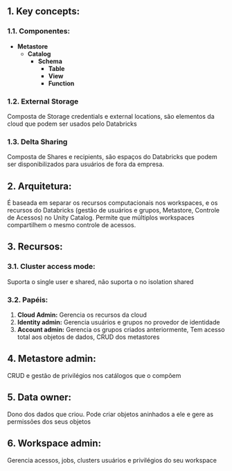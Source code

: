 ## 1. **Key concepts:**

### 1.1. **Componentes:**
* **Metastore**
    * **Catalog**
        * **Schema**
            * **Table**
            * **View**
            * **Function**

### 1.2. **External Storage**
Composta de Storage credentials e external locations, são elementos da cloud que podem ser usados pelo Databricks

### 1.3. **Delta Sharing**
Composta de Shares e recipients, são espaços do Databricks que podem ser disponibilizados para usuários de fora da empresa.

## 2. **Arquitetura:**

É baseada em separar os recursos computacionais nos workspaces, e os recursos do Databricks (gestão de usuários e grupos, Metastore, Controle de Acessos) no Unity Catalog.
Permite que múltiplos workspaces compartilhem o mesmo controle de acessos.

## 3. **Recursos:**

### 3.1. **Cluster access mode:**
Suporta o single user e shared, não suporta o no isolation shared

### 3.2. **Papéis:**
1. **Cloud Admin:** Gerencia os recursos da cloud
2. **Identity admin:** Gerencia usuários e grupos no provedor de identidade
3. **Account admin:** Gerencia os grupos criados anteriormente, Tem acesso total aos objetos de dados, CRUD dos metastores

## 4. **Metastore admin:**
CRUD e gestão de privilégios nos catálogos que o compõem

## 5. **Data owner:**    
Dono dos dados que criou. Pode criar objetos aninhados a ele e gere as permissões dos seus objetos

## 6. **Workspace admin:** 
Gerencia acessos, jobs, clusters usuários e privilégios do seu workspace
